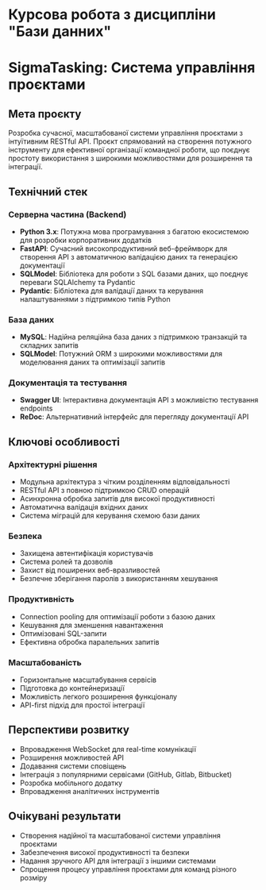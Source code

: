 # Курсова робота з дисципліни "Бази данних"

# SigmaTasking: Система управління проєктами

## Мета проєкту

Розробка сучасної, масштабованої системи управління проєктами з інтуїтивним RESTful API. Проєкт спрямований на створення потужного інструменту для ефективної організації командної роботи, що поєднує простоту використання з широкими можливостями для розширення та інтеграції.

## Технічний стек

### Серверна частина (Backend)
- **Python 3.x**: Потужна мова програмування з багатою екосистемою для розробки корпоративних додатків
- **FastAPI**: Сучасний високопродуктивний веб-фреймворк для створення API з автоматичною валідацією даних та генерацією документації
- **SQLModel**: Бібліотека для роботи з SQL базами даних, що поєднує переваги SQLAlchemy та Pydantic
- **Pydantic**: Бібліотека для валідації даних та керування налаштуваннями з підтримкою типів Python

### База даних
- **MySQL**: Надійна реляційна база даних з підтримкою транзакцій та складних запитів
- **SQLModel**: Потужний ORM з широкими можливостями для моделювання даних та оптимізації запитів

### Документація та тестування
- **Swagger UI**: Інтерактивна документація API з можливістю тестування endpoints
- **ReDoc**: Альтернативний інтерфейс для перегляду документації API

## Ключові особливості

### Архітектурні рішення
- Модульна архітектура з чітким розділенням відповідальності
- RESTful API з повною підтримкою CRUD операцій
- Асинхронна обробка запитів для високої продуктивності
- Автоматична валідація вхідних даних
- Система міграцій для керування схемою бази даних

### Безпека
- Захищена автентифікація користувачів
- Система ролей та дозволів
- Захист від поширених веб-вразливостей
- Безпечне зберігання паролів з використанням хешування

### Продуктивність
- Connection pooling для оптимізації роботи з базою даних
- Кешування для зменшення навантаження
- Оптимізовані SQL-запити
- Ефективна обробка паралельних запитів

### Масштабованість
- Горизонтальне масштабування сервісів
- Підготовка до контейнеризації
- Можливість легкого розширення функціоналу
- API-first підхід для простої інтеграції

## Перспективи розвитку

- Впровадження WebSocket для real-time комунікації
- Розширення можливостей API
- Додавання системи сповіщень
- Інтеграція з популярними сервісами (GitHub, Gitlab, Bitbucket)
- Розробка мобільного додатку
- Впровадження аналітичних інструментів

## Очікувані результати

- Створення надійної та масштабованої системи управління проєктами
- Забезпечення високої продуктивності та безпеки
- Надання зручного API для інтеграції з іншими системами
- Спрощення процесу управління проєктами для команд різного розміру